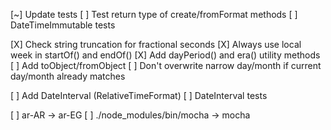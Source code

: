 [~] Update tests
[ ] Test return type of create/fromFormat methods
[ ] DateTimeImmutable tests

[X] Check string truncation for fractional seconds
[X] Always use local week in startOf() and endOf()
[X] Add dayPeriod() and era() utility methods
[ ] Add toObject/fromObject
[ ] Don't overwrite narrow day/month if current day/month already matches

[ ] Add DateInterval (RelativeTimeFormat)
[ ] DateInterval tests

[ ] ar-AR -> ar-EG
[ ] ./node_modules/bin/mocha -> mocha
